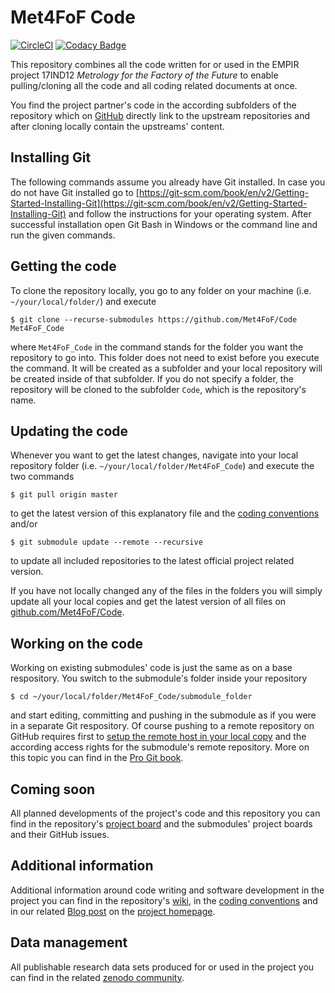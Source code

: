 # Met4FoF Code
[![CircleCI](https://circleci.com/gh/Met4FoF/Code.svg?style=shield&circle-token=3566560a243f21fa06fafbe49e92ac2a6d3fc250)](https://circleci.com/gh/Met4FoF/Code)
[![Codacy Badge](https://api.codacy.com/project/badge/Grade/0761272aabbc4010bba5921015ab084f)](https://www.codacy.com/app/PTB-PSt1/Code?utm_source=github.com&amp;utm_medium=referral&amp;utm_content=Met4FoF/Code&amp;utm_campaign=Badge_Grade)

This repository combines all the code written for or used in the EMPIR project 17IND12 *Metrology for the Factory of the Future* to enable pulling/cloning all the code and all coding related documents at once.

You find the project partner's code in the according subfolders of the repository which on [GitHub](https://github.com/Met4FoF/Code/) directly link to the upstream repositories and after cloning locally contain the upstreams' content.

## Installing Git

The following commands assume you already have Git installed. In case you do not have Git installed go to [https://git-scm.com/book/en/v2/Getting-Started-Installing-Git](https://git-scm.com/book/en/v2/Getting-Started-Installing-Git) and follow the instructions for your operating system. After successful installation open Git Bash in Windows or the command line and run the given commands.

## Getting the code

To clone the repository locally, you go to any folder on your machine (i.e. `~/your/local/folder/`) and execute

`$ git clone --recurse-submodules https://github.com/Met4FoF/Code Met4FoF_Code`

where `Met4FoF_Code` in the command stands for the folder you want the repository to go into. This folder does not need to exist before you execute the command. It will be created as a subfolder and your local repository will be created inside of that subfolder. If you do not specify a folder, the repository will be cloned to the subfolder `Code`, which is the repository's name.

## Updating the code

Whenever you want to get the latest changes, navigate into your local repository folder (i.e. `~/your/local/folder/Met4FoF_Code`) and execute the two commands

`$ git pull origin master`

to get the latest version of this explanatory file and the [coding conventions](conventions/README.md) and/or

`$ git submodule update --remote --recursive`

to update all included repositories to the latest official project related version.

If you have not locally changed any of the files in the folders you will simply update all your local copies and get the latest version of all files on [github.com/Met4FoF/Code](https://github.com/Met4FoF/Code).

## Working on the code

Working on existing submodules' code is just the same as on a base respository. You switch to the submodule's folder inside your repository

`$ cd ~/your/local/folder/Met4FoF_Code/submodule_folder`

and start editing, committing and pushing in the submodule as if you were in a separate Git respository. Of course pushing to a remote repository on GitHub requires first to [setup the remote host in your local copy](https://help.github.com/en/articles/adding-a-remote) and the according access rights for the submodule's remote repository. More on this topic you can find in the [Pro Git book](https://git-scm.com/book/en/v2/Git-Tools-Submodules).

## Coming soon

All planned developments of the project's code and this repository you can find in the repository's [project board](https://github.com/Met4FoF/Code/projects/3) and the submodules' project boards and their GitHub issues.

## Additional information

Additional information around code writing and software development in the project you can find in the repository's [wiki](https://github.com/Met4FoF/Code/wiki), in the [coding conventions](conventions/README.md) and in our related [Blog post](https://www.ptb.de/empir2018/met4fof/information-communication/blog/detail-view/?tx_news_pi1%5Bnews%5D=38&tx_news_pi1%5Bcontroller%5D=News&tx_news_pi1%5Baction%5D=detail&cHash=ce963c7573572d40ef0f496449ef8aff) on the [project homepage](https://www.ptb.de/empir2018/met4fof/home/).

## Data management

All publishable research data sets produced for or used in the project you can find in the related [zenodo community](https://zenodo.org/communities/met4fof/).
